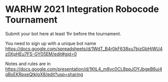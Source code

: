 # WARHW 2021 Integration Robocode Tournament

Submit your bot here at least 1hr before the tournament.

You need to sign up with a unique bot name https://docs.google.com/spreadsheets/d/1WdT_B4r0kF638xu7bjzGbHjWU4z0XpHEu7FS-GY05EM/edit#gid=0

Notes and rules are in https://docs.google.com/presentation/d/1KtL4_m8vc0CL8ppJOYJbgeB6ui4gBsEKRpxeQtklgX8/edit?usp=sharing

